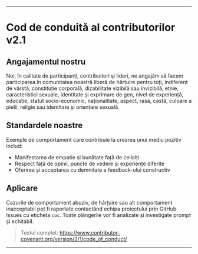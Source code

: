 -----
# Cod de conduită al contributorilor v2.1

## Angajamentul nostru
Noi, în calitate de participanți, contribuitori și lideri, ne angajăm să facem participarea în comunitatea noastră liberă de hărțuire pentru toți, indiferent de vârstă, constituție corporală, dizabilitate vizibilă sau invizibilă, etnie, caracteristici sexuale, identitate și exprimare de gen, nivel de experiență, educație, statut socio-economic, naționalitate, aspect, rasă, castă, culoare a pielii, religie sau identitate și orientare sexuală.

## Standardele noastre
Exemple de comportament care contribuie la crearea unui mediu pozitiv includ:
- Manifestarea de empatie și bunătate față de ceilalți
- Respect față de opinii, puncte de vedere și experiențe diferite
- Oferirea și acceptarea cu demnitate a feedback-ului constructiv

## Aplicare
Cazurile de comportament abuziv, de hărțuire sau alt comportament inacceptabil pot fi raportate contactând echipa proiectului prin GitHub Issues cu eticheta `coc`. Toate plângerile vor fi analizate și investigate prompt și echitabil.

> Textul complet: https://www.contributor-covenant.org/version/2/1/code_of_conduct/
-----